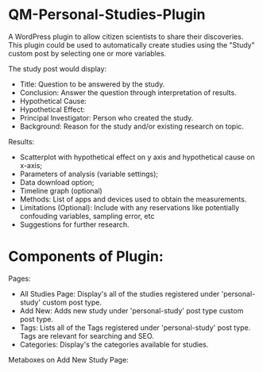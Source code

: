 QM-Personal-Studies-Plugin
==========================

A WordPress plugin to allow citizen scientists to share their discoveries. This plugin could be used to automatically create studies using the "Study" custom post by selecting  one or more variables. 

The study post would display:
- Title: Question to be answered by the study.
- Conclusion: Answer the question through interpretation of results. 
- Hypothetical Cause:
- Hypothetical Effect: 
- Principal Investigator: Person who created the study.
- Background: Reason for the study and/or existing research on topic. 

Results: 
- Scatterplot with hypothetical effect on y axis and hypothetical cause on x-axis; 
- Parameters of analysis (variable settings); 
- Data download option;  
- Timeline graph (optional)
- Methods: List of apps and devices used to obtain the measurements.
- Limitations (Optional): Include with any reservations like potentially confouding variables, sampling error, etc
- Suggestions for further research. 

Components of Plugin:
=====================

Pages:
- All Studies Page: Display's all of the studies registered under 'personal-study' custom post type.
- Add New: Adds new study under 'personal-study' post type custom post type.
- Tags: Lists all of the Tags registered under 'personal-study' post type. Tags are relevant for searching and SEO.
- Categories: Display's the categories available for studies.

Metaboxes on Add New Study Page:
